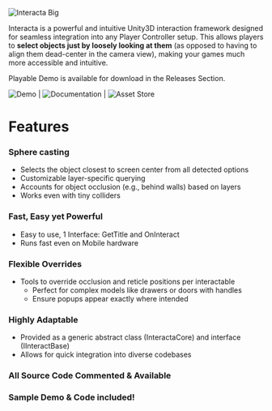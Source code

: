 ![Interacta Big](https://github.com/user-attachments/assets/b5d0bc68-6bce-46e2-941c-50a2f5ff7ab0)

Interacta is a powerful and intuitive Unity3D interaction framework designed for seamless integration into any Player Controller setup. 
This allows players to **select objects just by loosely looking at them** (as opposed to having to align them dead-center in the camera view), making your games much more accessible and intuitive.

Playable Demo is available for download in the Releases Section.

![Demo](https://github.com/GasimoCodes/Interacta-Public/releases) | ![Documentation]([https://github.com/GasimoCodes/Interacta-Public/releases](https://gasimo.dev/Interacta/)) | ![Asset Store](https://assetstore.unity.com/packages/slug/273985)

# Features

### Sphere casting
- Selects the object closest to screen center from all detected options
- Customizable layer-specific querying
- Accounts for object occlusion (e.g., behind walls) based on layers
- Works even with tiny colliders

### Fast, Easy yet Powerful

- Easy to use, 1 Interface: GetTitle and OnInteract
- Runs fast even on Mobile hardware

### Flexible Overrides

- Tools to override occlusion and reticle positions per interactable
    - Perfect for complex models like drawers or doors with handles
    - Ensure popups appear exactly where intended

### Highly Adaptable
- Provided as a generic abstract class (InteractaCore<T>) and interface (IInteractBase<T>)
- Allows for quick integration into diverse codebases

### All Source Code Commented & Available

### Sample Demo & Code included!
